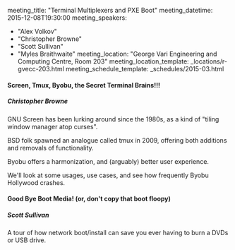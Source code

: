 meeting_title: "Terminal Multiplexers and PXE Boot"
meeting_datetime: 2015-12-08T19:30:00
meeting_speakers:
- "Alex Volkov"
- "Christopher Browne"
- "Scott Sullivan"
- "Myles Braithwaite"
meeting_location: "George Vari Engineering and Computing Centre, Room 203"
meeting_location_template: _locations/r-gvecc-203.html
meeting_schedule_template: _schedules/2015-03.html

#### Screen, Tmux, Byobu, the Secret Terminal Brains!!!
##### Christopher Browne

GNU Screen has been lurking around since the 1980s, as a kind of "tiling window manager atop curses".

BSD folk spawned an analogue called tmux in 2009, offering both additions and removals of functionality.

Byobu offers a harmonization, and (arguably) better user experience.

We'll look at some usages, use cases, and see how frequently Byobu Hollywood crashes.

#### Good Bye Boot Media! (or, don't copy that boot floopy)
##### Scott Sullivan

A tour of how network boot/install can save you ever having to burn a DVDs or USB drive. 